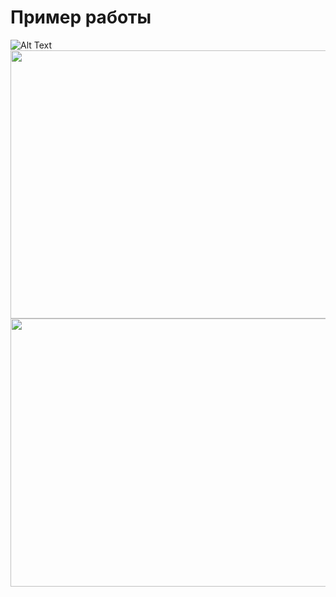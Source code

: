 # Пример работы
![Alt Text](https://media.giphy.com/media/91L8iW68mwrZosCmfe/giphy.gif)
<img src="https://media.giphy.com/media/H7olqbJGnmeadCvRVp/giphy.gif" width="600" height="429" />
<img src="https://media.giphy.com/media/zLXhE9Jk9wWcZc7Eut/giphy.gif" width="600" height="429" />
